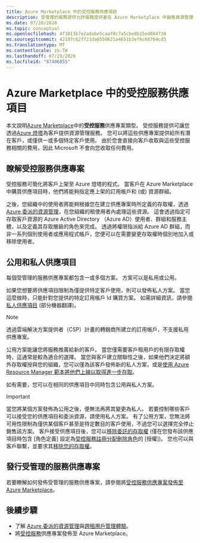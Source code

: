 ```yaml
---
title: Azure Marketplace 中的受控服務供應項目
description: 受管理的服務提供允許服務提供者在 Azure Marketplace 中銷售資源管理供應專案給客戶。
ms.date: 07/28/2020
ms.topic: conceptual
ms.openlocfilehash: 4f3813b7e2adabe5caaf0c7a5cbe8b15ed084730
ms.sourcegitcommit: 42107c62f721da8550621a4651b3ef6c68704cd3
ms.translationtype: MT
ms.contentlocale: zh-TW
ms.lasthandoff: 07/29/2020
ms.locfileid: "87406855"
---
```

# <a name="managed-service-offers-in-azure-marketplace"></a>Azure Marketplace 中的受控服務供應項目

本文說明[Azure Marketplace](https://azuremarketplace.microsoft.com)中的**受控服務**供應專案類型。 受控服務提供可讓您透過[Azure 燈塔](../overview.md)為客戶提供資源管理服務。 您可以將這些供應專案提供給所有潛在客戶，或僅供一或多個特定客戶使用。 由於您會直接向客戶收取與這些受控服務相關的費用，因此 Microsoft 不會向您收取任何費用。

## <a name="understand-managed-service-offers"></a>瞭解受控服務供應專案

受控服務可簡化將客戶上架至 Azure 燈塔的程式。 當客戶在 Azure Marketplace 中購買供應項目時，他們將能夠指定應上架的訂用帳戶和 (或) 資源群組。

之後，您組織中的使用者將能夠根據您在建立供應專案時所定義的存取權，透過[Azure 委派的資源管理](azure-delegated-resource-management.md)，在您組織的租使用者內處理這些資源。 這會透過指定可存取客戶資源的 Azure Active Directory （Azure AD）使用者、群組和服務主體，以及定義其存取層級的角色來完成。 透過將權限指派給 Azure AD 群組，而非一系列個別使用者或應用程式帳戶，您便可以在需要變更存取權時個別地加入或移除使用者。

## <a name="public-and-private-offers"></a>公用和私人供應項目

每個受管理的服務供應專案都包含一或多個方案。 方案可以是私用或公用。

如果您想要將供應項目限制為僅提供特定客戶使用，則可以發佈私人方案。 當您這麼做時，只能針對您提供的特定訂用帳戶 Id 購買方案。 如需詳細資訊，請參閱[私人供應項目](../../marketplace/private-offers.md) \(部分機器翻譯\)。

> [!NOTE]
> 透過雲端解決方案提供者（CSP）計畫的轉銷商所建立的訂用帳戶，不支援私用供應專案。

公用方案能讓您將服務推廣給新的客戶。 當您僅需要客戶租用戶的有限存取權時，這通常是較為適合的選擇。 當您與客戶建立關聯性之後，如果他們決定將額外存取權授與您的組織，您可以僅為該客戶發佈新的私人方案，或是[使用 Azure Resource Manager 範本將他們上線以取得進一步存取](../how-to/onboard-customer.md)。

如有需要，您可以在相同的供應項目中同時包含公用與私人方案。

> [!IMPORTANT]
> 當您將某個方案發佈為公用之後，便無法再將其變更為私人。 若要控制哪些客戶可以接受您的供應項目和委派資源，請使用私人方案。 有了公用方案，您無法將可用性限制為僅供某個客戶甚至是特定數目的客戶使用，不過您可以選擇完全停止銷售該方案。 客戶接受供應項目後，您可以[移除委託的存取權](../how-to/remove-delegation.md) (僅在您發布該供應項目時包含 [角色定義] 設定為[受控服務註冊分配刪除角色](../../role-based-access-control/built-in-roles.md#managed-services-registration-assignment-delete-role)的 [授權])。 您也可以與客戶聯繫，並要求其[移除您的存取權](../how-to/view-manage-service-providers.md#add-or-remove-service-provider-offers)。

## <a name="publish-managed-service-offers"></a>發行受管理的服務供應專案

若要瞭解如何發佈受管理的服務供應專案，請參閱將[受控服務供應專案發佈至 Azure Marketplace](../how-to/publish-managed-services-offers.md)。

## <a name="next-steps"></a>後續步驟

- 了解 [Azure 委派的資源管理](azure-delegated-resource-management.md)與[跨租用戶管理體驗](cross-tenant-management-experience.md)。
- 將[受控服務](../how-to/publish-managed-services-offers.md)供應專案發佈至 Azure Marketplace。
